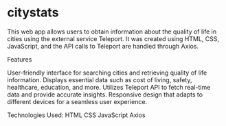 # citystats

This web app allows users to obtain information about the quality of life in cities using the external service Teleport.
It was created using HTML, CSS, JavaScript, and the API calls to Teleport are handled through Axios.

Features

User-friendly interface for searching cities and retrieving quality of life information.
Displays essential data such as cost of living, safety, healthcare, education, and more.
Utilizes Teleport API to fetch real-time data and provide accurate insights.
Responsive design that adapts to different devices for a seamless user experience.

Technologies Used:
HTML
CSS
JavaScript
Axios
